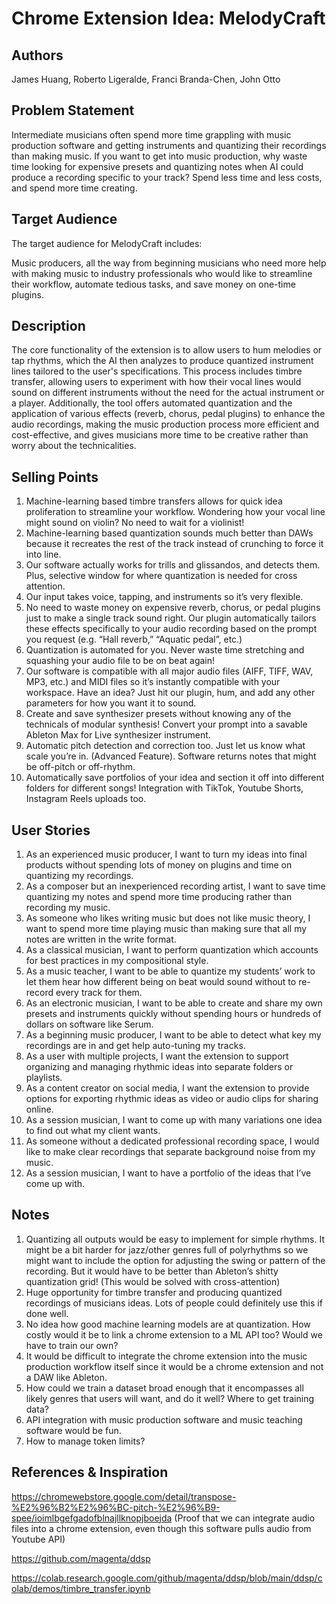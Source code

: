 # Chrome Extension Idea: MelodyCraft

## Authors

James Huang, Roberto Ligeralde, Franci Branda-Chen, John Otto

## Problem Statement

Intermediate musicians often spend more time grappling with music production software and getting instruments and quantizing their recordings than making music. If you want to get into music production, why waste time looking for expensive presets and quantizing notes when AI could produce a recording specific to your track? Spend less time and less costs, and spend more time creating.

## Target Audience

The target audience for MelodyCraft includes:

Music producers, all the way from beginning musicians who need more help with making music to industry professionals who would like to streamline their workflow, automate tedious tasks, and save money on one-time plugins.

## Description

The core functionality of the extension is to allow users to hum melodies or tap rhythms, which the AI then analyzes to produce quantized instrument lines tailored to the user's specifications. This process includes timbre transfer, allowing users to experiment with how their vocal lines would sound on different instruments without the need for the actual instrument or a player. Additionally, the tool offers automated quantization and the application of various effects (reverb, chorus, pedal plugins) to enhance the audio recordings, making the music production process more efficient and cost-effective, and gives musicians more time to be creative rather than worry about the technicalities.

## Selling Points

1. Machine-learning based timbre transfers allows for quick idea proliferation to streamline your workflow. Wondering how your vocal line might sound on violin? No need to wait for a violinist! 
2. Machine-learning based quantization sounds much better than DAWs because it recreates the rest of the track instead of crunching to force it into line.
3. Our software actually works for trills and glissandos, and detects them. Plus, selective window for where quantization is needed for cross attention.
4. Our input takes voice, tapping, and instruments so it’s very flexible.
5. No need to waste money on expensive reverb, chorus, or pedal plugins just to make a single track sound right. Our plugin automatically tailors these effects specifically to your audio recording based on the prompt you request (e.g. “Hall reverb,” “Aquatic pedal”, etc.)
6. Quantization is automated for you. Never waste time stretching and squashing your audio file to be on beat again!
7. Our software is compatible with all major audio files (AIFF, TIFF, WAV, MP3, etc.) and MIDI files so it’s instantly compatible with your workspace. Have an idea? Just hit our plugin, hum, and add any other parameters for how you want it to sound.
8. Create and save synthesizer presets without knowing any of the technicals of modular synthesis! Convert your prompt into a savable Ableton Max for Live synthesizer instrument. 
9. Automatic pitch detection and correction too. Just let us know what scale you’re in. (Advanced Feature). Software returns notes that might be off-pitch or off-rhythm.
10. Automatically save portfolios of your idea and section it off into different folders for different songs! Integration with TikTok, Youtube Shorts, Instagram Reels uploads too.

## User Stories

1. As an experienced music producer, I want to turn my ideas into final products without spending lots of money on plugins and time on quantizing my recordings.
2. As a composer but an inexperienced recording artist, I want to save time quantizing my notes and spend more time producing rather than recording my music.
3. As someone who likes writing music but does not like music theory, I want to spend more time playing music than making sure that all my notes are written in the write format.
4. As a classical musician, I want to perform quantization which accounts for best practices in my compositional style.
5. As a music teacher, I want to be able to quantize my students’ work to let them hear how different being on beat would sound without to re-record every track for them.
6. As an electronic musician, I want to be able to create and share my own presets and instruments quickly without spending hours or hundreds of dollars on software like Serum.
7. As a beginning music producer, I want to be able to detect what key my recordings are in and get help auto-tuning my tracks.
8. As a user with multiple projects, I want the extension to support organizing and managing rhythmic ideas into separate folders or playlists.
9. As a content creator on social media, I want the extension to provide options for exporting rhythmic ideas as video or audio clips for sharing online.
10. As a session musician, I want to come up with many variations one idea to find out what my client wants.
11. As someone without a dedicated professional recording space, I would like to make clear recordings that separate background noise from my music.
12. As a session musician, I want to have a portfolio of the ideas that I’ve come up with.


## Notes

1. Quantizing all outputs would be easy to implement for simple rhythms. It might be a bit harder for jazz/other genres full of polyrhythms so we might want to include the option for adjusting the swing or pattern of the recording. But it would have to be better than Ableton’s shitty quantization grid! (This would be solved with cross-attention)
2. Huge opportunity for timbre transfer and producing quantized recordings of musicians ideas. Lots of people could definitely use this if done well.
3. No idea how good machine learning models are at quantization. How costly would it be to link a chrome extension to a ML API too? Would we have to train our own? 
4. It would be difficult to integrate the chrome extension into the music production workflow itself since it would be a chrome extension and not a DAW like Ableton.
5. How could we train a dataset broad enough that it encompasses all likely genres that users will want, and do it well? Where to get training data?
6. API integration with music production software and music teaching software would be fun.
7. How to manage token limits?

## References & Inspiration

https://chromewebstore.google.com/detail/transpose-%E2%96%B2%E2%96%BC-pitch-%E2%96%B9-spee/ioimlbgefgadofblnajllknopjboejda (Proof that we can integrate audio files into a chrome extension, even though this software pulls audio from Youtube API)

https://github.com/magenta/ddsp 

https://colab.research.google.com/github/magenta/ddsp/blob/main/ddsp/colab/demos/timbre_transfer.ipynb 
